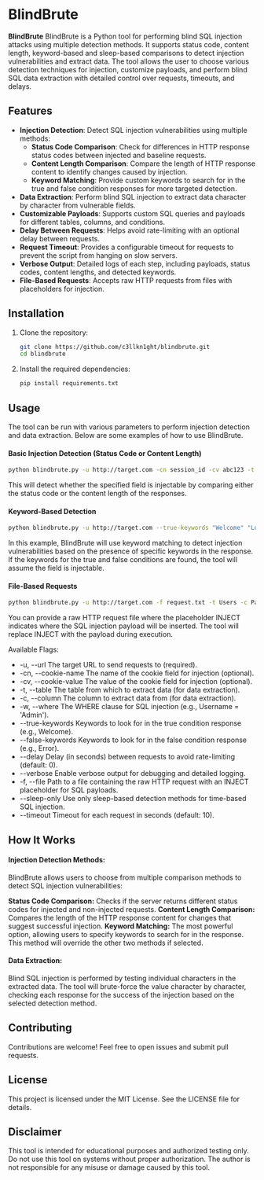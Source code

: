 # BlindBrute

**BlindBrute** BlindBrute is a Python tool for performing blind SQL injection attacks using multiple detection methods. It supports status code, content length, keyword-based and sleep-based comparisons to detect injection vulnerabilities and extract data. The tool allows the user to choose various detection techniques for injection, customize payloads, and perform blind SQL data extraction with detailed control over requests, timeouts, and delays.

## Features

- **Injection Detection**: Detect SQL injection vulnerabilities using multiple methods:
  - **Status Code Comparison**: Check for differences in HTTP response status codes between injected and baseline requests.
  - **Content Length Comparison**: Compare the length of HTTP response content to identify changes caused by injection.
  - **Keyword Matching**: Provide custom keywords to search for in the true and false condition responses for more targeted detection.
- **Data Extraction**: Perform blind SQL injection to extract data character by character from vulnerable fields.
- **Customizable Payloads**: Supports custom SQL queries and payloads for different tables, columns, and conditions.
- **Delay Between Requests**: Helps avoid rate-limiting with an optional delay between requests.
- **Request Timeout**: Provides a configurable timeout for requests to prevent the script from hanging on slow servers.
- **Verbose Output**: Detailed logs of each step, including payloads, status codes, content lengths, and detected keywords.
- **File-Based Requests**: Accepts raw HTTP requests from files with placeholders for injection.

## Installation

1. Clone the repository:
   ```bash
   git clone https://github.com/c3llkn1ght/blindbrute.git
   cd blindbrute
   ```
   
2. Install the required dependencies:
   ```bash
   pip install requirements.txt

## Usage
The tool can be run with various parameters to perform injection detection and data extraction. Below are some examples of how to use BlindBrute.

#### Basic Injection Detection (Status Code or Content Length)
```bash
python blindbrute.py -u http://target.com -cn session_id -cv abc123 -t Users -c Password -w "Username = 'Administrator'"
```
This will detect whether the specified field is injectable by comparing either the status code or the content length of the responses.

#### Keyword-Based Detection
```bash
python blindbrute.py -u http://target.com --true-keywords "Welcome" "Logged in" --false-keywords "Error" "Invalid" -cn session_id -cv abc123 -t Users -c Password -w "Username = 'Administrator'"
```
In this example, BlindBrute will use keyword matching to detect injection vulnerabilities based on the presence of specific keywords in the response. If the keywords for the true and false conditions are found, the tool will assume the field is injectable.

#### File-Based Requests
```bash
python blindbrute.py -u http://target.com -f request.txt -t Users -c Password -w "Username = 'Administrator'"
```
You can provide a raw HTTP request file where the placeholder INJECT indicates where the SQL injection payload will be inserted. The tool will replace INJECT with the payload during execution.

Available Flags:
- -u, --url	              The target URL to send requests to (required).
- -cn, --cookie-name	    The name of the cookie field for injection (optional).
- -cv, --cookie-value	    The value of the cookie field for injection (optional).
- -t, --table	            The table from which to extract data (for data extraction).
- -c, --column	          The column to extract data from (for data extraction).
- -w, --where	            The WHERE clause for SQL injection (e.g., Username = 'Admin').
- --true-keywords	        Keywords to look for in the true condition response (e.g., Welcome).
- --false-keywords	      Keywords to look for in the false condition response (e.g., Error).
- --delay	                Delay (in seconds) between requests to avoid rate-limiting (default: 0).
- --verbose	              Enable verbose output for debugging and detailed logging.
- -f, --file	            Path to a file containing the raw HTTP request with an INJECT placeholder for SQL payloads.
- --sleep-only	          Use only sleep-based detection methods for time-based SQL injection.
- --timeout               Timeout for each request in seconds (default: 10).

## How It Works

#### Injection Detection Methods:
BlindBrute allows users to choose from multiple comparison methods to detect SQL injection vulnerabilities:

**Status Code Comparison:** Checks if the server returns different status codes for injected and non-injected requests.
**Content Length Comparison:** Compares the length of the HTTP response content for changes that suggest successful injection.
**Keyword Matching:** The most powerful option, allowing users to specify keywords to search for in the response. This method will override the other two methods if selected.

#### Data Extraction:
Blind SQL injection is performed by testing individual characters in the extracted data. The tool will brute-force the value character by character, checking each response for the success of the injection based on the selected detection method.

## Contributing
Contributions are welcome! Feel free to open issues and submit pull requests.

## License
This project is licensed under the MIT License. See the LICENSE file for details.

## Disclaimer
This tool is intended for educational purposes and authorized testing only. Do not use this tool on systems without proper authorization. The author is not responsible for any misuse or damage caused by this tool.

